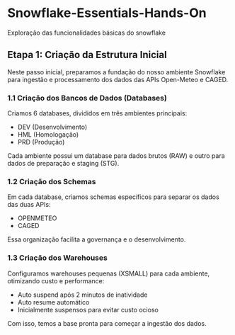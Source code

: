 # Snowflake-Essentials-Hands-On
Exploração das funcionalidades básicas do snowflake

## Etapa 1: Criação da Estrutura Inicial

Neste passo inicial, preparamos a fundação do nosso ambiente Snowflake para ingestão e processamento dos dados das APIs Open-Meteo e CAGED.

### 1.1 Criação dos Bancos de Dados (Databases)

Criamos 6 databases, divididos em três ambientes principais:

- DEV (Desenvolvimento)  
- HML (Homologação)  
- PRD (Produção)  

Cada ambiente possui um database para dados brutos (RAW) e outro para dados de preparação e staging (STG).

### 1.2 Criação dos Schemas

Em cada database, criamos schemas específicos para separar os dados das duas APIs:

- OPENMETEO  
- CAGED  

Essa organização facilita a governança e o desenvolvimento.

### 1.3 Criação dos Warehouses

Configuramos warehouses pequenas (XSMALL) para cada ambiente, otimizando custo e performance:

- Auto suspend após 2 minutos de inatividade  
- Auto resume automático  
- Inicialmente suspensos para evitar custo ocioso

Com isso, temos a base pronta para começar a ingestão dos dados.
